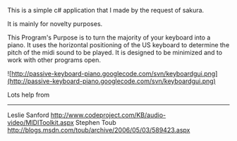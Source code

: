 This is a simple c# application that I made by the request of sakura.

It is mainly for novelty purposes.

This Program's Purpose is to turn the majority of your keyboard into a piano.  It uses the horizontal positioning of the US keyboard to determine the pitch of the midi sound to be played.
It is designed to be minimized and to work with other programs open.

![http://passive-keyboard-piano.googlecode.com/svn/keyboardgui.png](http://passive-keyboard-piano.googlecode.com/svn/keyboardgui.png)

Lots help from

---

Leslie Sanford
http://www.codeproject.com/KB/audio-video/MIDIToolkit.aspx
Stephen Toub
http://blogs.msdn.com/toub/archive/2006/05/03/589423.aspx